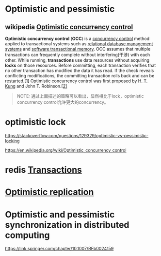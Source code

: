 # Optimistic and pessimistic

## wikipedia [Optimistic concurrency control](https://en.wikipedia.org/wiki/Optimistic_concurrency_control)

**Optimistic concurrency control** (**OCC**) is a [concurrency control](https://en.wikipedia.org/wiki/Concurrency_control) method applied to transactional systems such as [relational database management systems](https://en.wikipedia.org/wiki/Relational_database_management_systems) and [software transactional memory](https://en.wikipedia.org/wiki/Software_transactional_memory). OCC assumes that multiple transactions can frequently complete without interfering(干涉) with each other. While running, **transactions** use data resources without acquiring **locks** on those resources. Before committing, each transaction verifies that no other transaction has modified the data it has read. If the check reveals conflicting modifications, the committing transaction rolls back and can be restarted.[[1\]](https://en.wikipedia.org/wiki/Optimistic_concurrency_control#cite_note-1) Optimistic concurrency control was first proposed by [H. T. Kung](https://en.wikipedia.org/wiki/H._T._Kung) and John T. Robinson.[[2\]](https://en.wikipedia.org/wiki/Optimistic_concurrency_control#cite_note-KungRobinson1981-2)

> NOTE: 通过上面描述的策略可以看出，显然相比于lock，optimistic concurrency control允许更大的concurrency。





# optimistic lock

https://stackoverflow.com/questions/129329/optimistic-vs-pessimistic-locking

https://en.wikipedia.org/wiki/Optimistic_concurrency_control

# redis [Transactions](https://redis.io/topics/transactions)

# [Optimistic replication](https://en.wikipedia.org/wiki/Optimistic_replication)

# Optimistic and pessimistic synchronization in distributed computing

https://link.springer.com/chapter/10.1007/BFb0024159